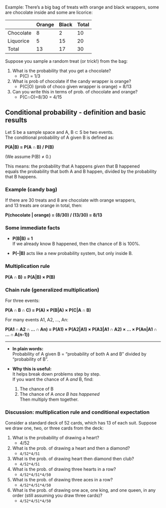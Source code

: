 Example: There’s a big bag of treats with orange and black
wrappers, some are chocolate inside and some are licorice:

|           | Orange | Black | Total |
| --------- | ------ | ----- | ----- |
| Chocolate | 8      | 2     | 10    |
| Liquorice | 5      | 15    | 20    |
| Total     | 13     | 17    | 30    |

Suppose you sample a random treat (or trick!) from the bag:
1. What is the probability that you get a chocolate?
	- P(C) = 1/3 
2. What is prob of chocolate if the candy wrapper is orange?
	- P(C|O) (prob of choco given wrapper is orange) = 8/13
3. Can you write this in terms of prob. of chocolate and orange?
	- P(C∩O)=8/30 = 4/15

## Conditional probability - definition and basic results

Let S be a sample space and A, B ⊂ S be two events.  
The conditional probability of A given B is defined as:

**P(A|B) = P(A ∩ B) / P(B)**

(We assume P(B) ≠ 0.)

This means: the probability that A happens _given_ that B happened  
equals the probability that both A and B happen, divided by the probability that B happens.

### Example (candy bag)

If there are 30 treats and 8 are chocolate with orange wrappers,  
and 13 treats are orange in total, then:

**P(chocolate | orange) = (8/30) / (13/30) = 8/13**

### Some immediate facts

- **P(B|B) = 1**  
    If we already know B happened, then the chance of B is 100%.

- **P(–|B)** acts like a new probability system, but only inside B.


### Multiplication rule
**P(A ∩ B) = P(A|B) × P(B)**

### Chain rule (generalized multiplication)
For three events:

**P(A ∩ B ∩ C) = P(A) × P(B|A) × P(C|A ∩ B)**

For many events A1, A2, ..., An:

**P(A1 ∩ A2 ∩ ... ∩ An) = P(A1) × P(A2|A1) × P(A3|A1 ∩ A2) × ... × P(An|A1 ∩ ... ∩ A(n-1))**

___ 
- **In plain words:**  
    Probability of A given B = “probability of both A and B” divided by “probability of B”.
    
- **Why this is useful:**  
    It helps break down problems step by step.  
    If you want the chance of A _and_ B, find:
    
    1. The chance of B
    2. The chance of A _once B has happened_  
        Then multiply them together.


### Discussion: multiplication rule and conditional expectation
Consider a standard deck of 52 cards, which has 13 of each suit.
Suppose we draw one, two, or three cards from the deck:
1. What is the probability of drawing a heart?
	- 4/52
2. What is the prob. of drawing a heart and then a diamond?
	- `4/52*4/51`
3. What is the prob. of drawing heart then diamond then club?
	- `4/52*4/51`
4. What is the prob. of drawing three hearts in a row?
	- `4/52*4/51*4/50`
5. What is the prob. of drawing three aces in a row?
	-  `4/52*4/51*4/50`
6. What is the prob. of drawing one ace, one king, and one queen, in any order (still assuming you draw three cards)?
	- `4/52*4/51*4/50`